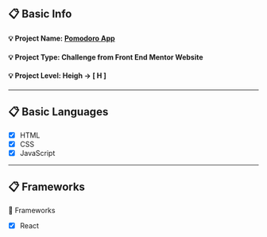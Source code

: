 ## :clipboard: Basic Info
   #### :bulb: Project Name: [**Pomodoro App**](https://a7m3d000.github.io/H--Pomodoro-App/)
   #### :bulb: Project Type: **Challenge** from **Front End Mentor** Website 
   #### :bulb: Project Level: **Heigh -> [ H ]**

---

## :clipboard: Basic Languages
 - [x] HTML
 - [x] CSS
 - [x] JavaScript

---

## :clipboard: Frameworks
 :pushpin: Frameworks
   - [x] React


